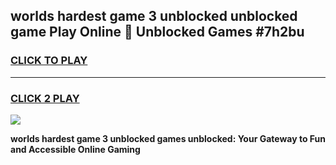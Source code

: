 
## worlds hardest game 3 unblocked unblocked game Play Online 👋 Unblocked Games #7h2bu
<h3>
<a href="https://premium.freeplayer.one?title=worlds_hardest_game_3_unblocked&ref=21F">CLICK TO PLAY</a></h3>
<hr>

<h3>
<a href="https://premium.freeplayer.one?title=worlds_hardest_game_3_unblocked&ref=21F">CLICK 2 PLAY</a>
  
</h3>

<a href="https://premium.freeplayer.one?title=worlds_hardest_game_3_unblocked&ref=21F/"><img src="https://clearcache.store/games.png"></a>


**worlds hardest game 3 unblocked games unblocked: Your Gateway to Fun and Accessible Online Gaming**
